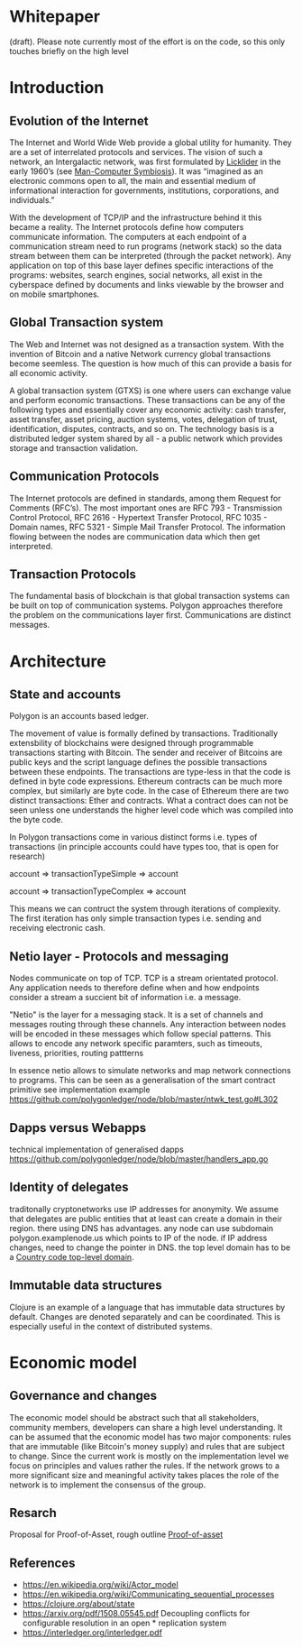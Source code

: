 # Whitepaper

(draft). Please note currently most of the effort is on the code, so this only touches briefly on the high level

# Introduction

## Evolution of the Internet

The Internet and World Wide Web provide a global utility for humanity. They are a set of interrelated protocols and services. The vision of such a network, an Intergalactic network, was first formulated by [Licklider](https://en.wikipedia.org/wiki/J._C._R._Licklider) in the early 1960’s (see [Man-Computer Symbiosis](https://en.wikipedia.org/wiki/Man-Computer_Symbiosis)). It was “imagined as an electronic commons open to all, the main and essential medium of informational interaction for governments, institutions, corporations, and individuals.”

With the development of TCP/IP and the infrastructure behind it this became a reality. The Internet protocols define how computers communicate information. The computers at each endpoint of a communication stream need to run programs (network stack) so the data stream between them can be interpreted (through the packet network). Any application on top of this base layer defines specific interactions of the programs: websites, search engines, social networks, all exist in the cyberspace defined by documents and links viewable by the browser and on mobile smartphones.

## Global Transaction system

The Web and Internet was not designed as a transaction system. With the invention of Bitcoin and a native Network currency global transactions become seemless. The question is how much of this can provide a basis for all economic activity. 

A global transaction system (GTXS) is one where users can exchange value and perform economic transactions. These transactions can be any of the following types and essentially cover any economic activity: cash transfer, asset transfer, asset pricing, auction systems, votes, delegation of trust, identification, disputes, contracts, and so on. The technology basis is a distributed ledger system shared by all - a public network which provides storage and transaction validation.

## Communication Protocols

The Internet protocols are defined in standards, among them Request for Comments (RFC’s). The most important ones are RFC 793 - Transmission Control Protocol, RFC 2616 - Hypertext Transfer Protocol, RFC 1035 - Domain names, RFC 5321 - Simple Mail Transfer Protocol. The information flowing between the nodes are communication data which then get interpreted. 

## Transaction Protocols

The fundamental basis of blockchain is that global transaction systems can be built on top of communication systems. Polygon approaches therefore the 
problem on the communications layer first. Communications are distinct messages.

# Architecture

## State and accounts

Polygon is an accounts based ledger.

The movement of value is formally defined by transactions. Traditionally extensbility of blockchains were designed through programmable transactions starting with Bitcoin. The sender and receiver of Bitcoins are public keys and the script language defines the possible transactions between these endpoints. The transactions are type-less in that the code is defined in byte code expressions. Ethereum contracts can be much more complex, but similarly are byte code. In the case of Ethereum there are two distinct transactions: Ether and contracts. What a contract does can not be seen unless one understands the higher level code which was compiled into the byte code. 

In Polygon transactions come in various distinct forms i.e. types of transactions (in principle accounts could have types too, that is open for research)

account => transactionTypeSimple => account

account => transactionTypeComplex => account

This means we can contruct the system through iterations of complexity. The first iteration has only simple transaction types i.e. sending and receiving electronic cash.

## Netio layer - Protocols and messaging

Nodes communicate on top of TCP. TCP is a stream orientated protocol. Any application needs to therefore define when and how endpoints consider a stream a succient bit of information i.e. a message. 

"Netio" is the layer for a messaging stack. It is a set of channels and messages routing through these channels. Any interaction between nodes will be encoded in these messages which follow special patterns. This allows to encode any network specific paramters, such as timeouts, liveness, priorities, routing pattterns

In essence netio allows to simulate networks and map network connections to programs. This can be seen as a generalisation of the smart contract primitive
see implementation example
https://github.com/polygonledger/node/blob/master/ntwk_test.go#L302

## Dapps versus Webapps

technical implementation of generalised dapps
https://github.com/polygonledger/node/blob/master/handlers_app.go

## Identity of delegates

traditonally cryptonetworks use IP addresses for anonymity. We assume that delegates are public entities that at least can create a domain in their region. there using DNS has advantages. any node can use subdomain polygon.examplenode.us which points to IP of the node. if IP address changes, need to change the pointer in DNS. the top level domain has to be a [Country code top-level domain](https://en.wikipedia.org/wiki/Country_code_top-level_domain).

## Immutable data structures

Clojure is an example of a language that has immutable data structures by default. Changes are denoted separately and 
can be coordinated. This is especially useful in the context of distributed systems.

# Economic model

## Governance and changes

The economic model should be abstract such that all stakeholders, community members, developers can share a high level understanding. It can be assumed that the economic model has two major components: rules that are immutable
(like Bitcoin's money supply) and rules that are subject to change. Since the current work is mostly on the 
implementation level we focus on principles and values rather the rules. If the network grows to a more significant size and meaningful activity takes places the role of the network is to implement the consensus of the group.

## Resarch

Proposal for Proof-of-Asset, rough outline [Proof-of-asset](http://enet.io/blockchain/2019/05/25/poa.html)

## References

* https://en.wikipedia.org/wiki/Actor_model
* https://en.wikipedia.org/wiki/Communicating_sequential_processes
* https://clojure.org/about/state
* https://arxiv.org/pdf/1508.05545.pdf Decoupling conflicts for configurable resolution in an open * replication system
* https://interledger.org/interledger.pdf

